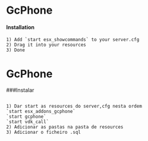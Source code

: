 # GcPhone


#### Installation
```
1) Add `start esx_showcommands` to your server.cfg
2) Drag it into your resources
3) Done
```

# GcPhone

###Instalar
```

1) Dar start as resources do server,cfg nesta ordem 
`start esx_addons_gcphone`
`start gcphone`                 
`start vdk_call`
2) Adicionar as pastas na pasta de resources
3) Adicionar o ficheiro .sql
```